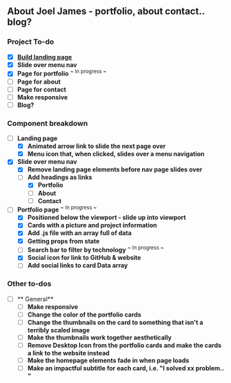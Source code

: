 ## About Joel James - portfolio, about contact.. blog?

### Project To-do
- [x] [**Build landing page**](https://jayfiled.github.io/joeljames/)
- [x] **Slide over menu nav** 
- [x] **Page for portfolio**  <sup>~ In progress ~</sup>
- [ ] **Page for about**
- [ ] **Page for contact**
- [ ] **Make responsive**
- [ ] **Blog?**

### Component breakdown
- [ ] **Landing page**
    - [x] **Animated arrow link to slide the next page over**
    - [x] **Menu icon that, when clicked, slides over a menu navigation**
- [x] **Slide over menu nav**
    - [x] **Remove landing page elements before nav page slides over**
    - [ ] **Add headings as links**
         - [x] **Portfolio**
         - [ ] **About**
         - [ ] **Contact** 
- [ ] **Portfolio page** <sup>~ In progress ~</sup>
    - [x] **Positioned below the viewport - slide up into viewport**
    - [x] **Cards with a picture and project information**
    - [x] **Add .js file with an array full of data** 
    - [x] **Getting props from state** 
    - [ ] **Search bar to filter by technology** <sup>~ In progress ~</sup>
    - [x] **Social icon for link to GitHub & website**
    - [ ] **Add social links to card Data array**

### Other to-dos
- [ ] ** General**
    - [ ] **Make responsive**
    - [ ] **Change the color of the portfolio cards**
    - [ ] **Change the thumbnails on the card to something that isn't a terribly scaled image**
    - [ ] **Make the thumbnails work together aesthetically**
    - [ ] **Remove Desktop Icon from the portfolio cards and make the cards a link to the website instead**
    - [ ] **Make the homepage elements fade in when page loads**
    - [ ] **Make an impactful subtitle for each card, i.e. "I solved xx problem.. "**
